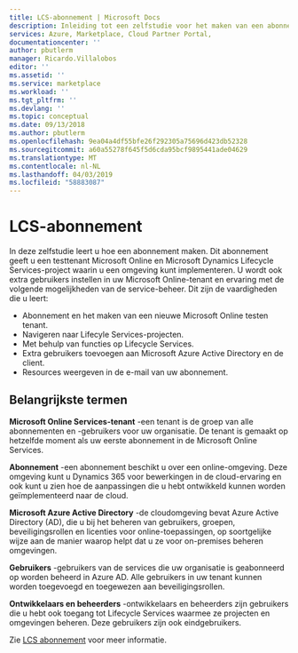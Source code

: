 ```yaml
---
title: LCS-abonnement | Microsoft Docs
description: Inleiding tot een zelfstudie voor het maken van een abonnement.
services: Azure, Marketplace, Cloud Partner Portal,
documentationcenter: ''
author: pbutlerm
manager: Ricardo.Villalobos
editor: ''
ms.assetid: ''
ms.service: marketplace
ms.workload: ''
ms.tgt_pltfrm: ''
ms.devlang: ''
ms.topic: conceptual
ms.date: 09/13/2018
ms.author: pbutlerm
ms.openlocfilehash: 9ea04a4df55bfe26f292305a75696d423db52328
ms.sourcegitcommit: a60a55278f645f5d6cda95bcf9895441ade04629
ms.translationtype: MT
ms.contentlocale: nl-NL
ms.lasthandoff: 04/03/2019
ms.locfileid: "58883087"
---
```

# <a name="lcs-subscription"></a>LCS-abonnement

In deze zelfstudie leert u hoe een abonnement maken. Dit abonnement geeft u een testtenant Microsoft Online en Microsoft Dynamics Lifecycle Services-project waarin u een omgeving kunt implementeren. U wordt ook extra gebruikers instellen in uw Microsoft Online-tenant en ervaring met de volgende mogelijkheden van de service-beheer. Dit zijn de vaardigheden die u leert:

- Abonnement en het maken van een nieuwe Microsoft Online testen tenant.
- Navigeren naar Lifecyle Services-projecten.
- Met behulp van functies op Lifecycle Services.
- Extra gebruikers toevoegen aan Microsoft Azure Active Directory en de client.
- Resources weergeven in de e-mail van uw abonnement.

## <a name="key-terms"></a>Belangrijkste termen

**Microsoft Online Services-tenant** -een tenant is de groep van alle abonnementen en -gebruikers voor uw organisatie. De tenant is gemaakt op hetzelfde moment als uw eerste abonnement in de Microsoft Online Services.

**Abonnement** -een abonnement beschikt u over een online-omgeving. Deze omgeving kunt u Dynamics 365 voor bewerkingen in de cloud-ervaring en ook kunt u zien hoe de aanpassingen die u hebt ontwikkeld kunnen worden geïmplementeerd naar de cloud.

**Microsoft Azure Active Directory** -de cloudomgeving bevat Azure Active Directory (AD), die u bij het beheren van gebruikers, groepen, beveiligingsrollen en licenties voor online-toepassingen, op soortgelijke wijze aan de manier waarop helpt dat u ze voor on-premises beheren omgevingen.

**Gebruikers** -gebruikers van de services die uw organisatie is geabonneerd op worden beheerd in Azure AD. Alle gebruikers in uw tenant kunnen worden toegevoegd en toegewezen aan beveiligingsrollen.

**Ontwikkelaars en beheerders** -ontwikkelaars en beheerders zijn gebruikers die u hebt ook toegang tot Lifecycle Services waarmee ze projecten en omgevingen beheren. Deze gebruikers zijn ook eindgebruikers.

Zie [LCS abonnement](https://docs.microsoft.com/dynamics365/operations/dev-itpro/dev-tools/sign-up-preview-subscription) voor meer informatie.
